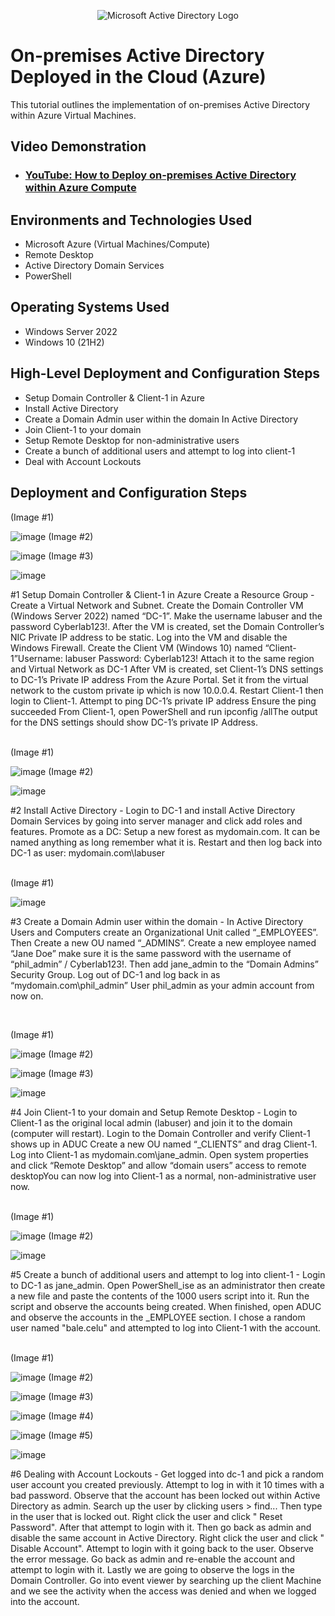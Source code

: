 <p align="center">
<img src="https://i.imgur.com/pU5A58S.png" alt="Microsoft Active Directory Logo"/>
</p>

<h1>On-premises Active Directory Deployed in the Cloud (Azure)</h1>
This tutorial outlines the implementation of on-premises Active Directory within Azure Virtual Machines.<br />


<h2>Video Demonstration</h2>

- ### [YouTube: How to Deploy on-premises Active Directory within Azure Compute](https://www.youtube.com)

<h2>Environments and Technologies Used</h2>

- Microsoft Azure (Virtual Machines/Compute)
- Remote Desktop
- Active Directory Domain Services
- PowerShell

<h2>Operating Systems Used </h2>

- Windows Server 2022
- Windows 10 (21H2)

<h2>High-Level Deployment and Configuration Steps</h2>

- Setup Domain Controller & Client-1 in Azure
- Install Active Directory
- Create a Domain Admin user within the domain In Active Directory 
- Join Client-1 to your domain
- Setup Remote Desktop for non-administrative users
- Create a bunch of additional users and attempt to log into client-1
- Deal with Account Lockouts 

<h2>Deployment and Configuration Steps</h2>

<p>
(Image #1)
  
![image](https://github.com/user-attachments/assets/502d742d-6ff2-45fe-8b00-785abc3f9d12)
(Image #2)

![image](https://github.com/user-attachments/assets/bc85416f-c99a-4081-812c-ecd5d6d28226)
(Image #3)

![image](https://github.com/user-attachments/assets/2cf93d4f-9e2d-4bea-93f9-c189b29e3bc9)


</p>
<p>
#1 Setup Domain Controller & Client-1 in Azure Create a Resource Group - Create a Virtual Network and Subnet.  Create the Domain Controller VM (Windows Server 2022) named “DC-1”. Make the username labuser and the password Cyberlab123!. After the VM is created, set the Domain Controller’s NIC Private IP address to be static. Log into the VM and disable the Windows Firewall. Create the Client VM (Windows 10) named “Client-1”Username: labuser Password: Cyberlab123! Attach it to the same region and Virtual Network as DC-1 After VM is created, set Client-1’s DNS settings to DC-1’s Private IP address From the Azure Portal. Set it from the virtual network to the custom private ip which is now 10.0.0.4. Restart Client-1 then login to Client-1. Attempt to ping DC-1’s private IP address Ensure the ping succeeded From Client-1, open PowerShell and run ipconfig /allThe output for the DNS settings should show DC-1’s private IP Address.


</p>
<br />
(Image #1)

![image](https://github.com/user-attachments/assets/d93b7b4e-fd06-4be3-a0af-f446a5dbf8c8)
(Image #2)

![image](https://github.com/user-attachments/assets/49c30d4a-2eed-45bf-89bd-0f830e924e71)

</p>
<p>
#2 Install Active Directory - Login to DC-1 and install Active Directory Domain Services by going into server manager and click add roles and features. Promote as a DC: Setup a new forest as mydomain.com. It can be named anything as long remember what it is. Restart and then log back into DC-1 as user: mydomain.com\labuser

</p>
<br />
(Image #1)

![image](https://github.com/user-attachments/assets/af8da180-acff-43e9-9e4e-f8c4e1bca6dc)

</p>
<p>
#3 Create a Domain Admin user within the domain -  In Active Directory Users and Computers create an Organizational Unit called “_EMPLOYEES”. Then Create a new OU named “_ADMINS”. Create a new employee named “Jane Doe” make sure it is the same password with the username of “phil_admin” / Cyberlab123!. Then add jane_admin to the “Domain Admins” Security Group.  Log out of DC-1 and log back in as “mydomain.com\phil_admin” User phil_admin as your admin account from now on. 

</p>
<br />

<p>
(Image #1)
  
![image](https://github.com/user-attachments/assets/68b71b57-725a-44c3-afc3-bcc776cc7be0)
(Image #2)

![image](https://github.com/user-attachments/assets/56b4e548-60f2-4e5e-bd58-ce2a8a479ce8)
(Image #3)

 ![image](https://github.com/user-attachments/assets/b7b8f4e8-c092-43d9-9e58-a2954f94e03f)
 
</p>
<p>
#4 Join Client-1 to your domain and Setup Remote Desktop - Login to Client-1 as the original local  admin (labuser) and join it to the domain (computer will restart). Login to the Domain Controller and verify Client-1 shows up in ADUC Create a new OU named “_CLIENTS” and drag Client-1. Log into Client-1 as mydomain.com\jane_admin. Open system properties and click “Remote Desktop” and allow “domain users” access to remote desktopYou can now log into Client-1 as a normal, non-administrative user now. 

</p>
<br />
(Image #1)

![image](https://github.com/user-attachments/assets/1b7b0e2c-6e6e-4afb-a4b3-ab601c7f3b3d)
(Image #2)

![image](https://github.com/user-attachments/assets/8abc83bf-925a-4d00-ac21-2c4fff043106)


</p>
<p>
#5 Create a bunch of additional users and attempt to log into client-1 - Login to DC-1 as jane_admin. Open PowerShell_ise as an administrator then create a new file and paste the contents of the 1000 users script into it. Run the script and observe the accounts being created. When finished, open ADUC and observe the accounts in the _EMPLOYEE section. I chose a random user named "bale.celu" and attempted to log into Client-1 with the account. 
</p>
<br />
(Image #1)

![image](https://github.com/user-attachments/assets/c5070dce-84ce-43ad-9167-98072bf7ccbe)
(Image #2)

![image](https://github.com/user-attachments/assets/d22a9b17-5ee0-4da1-a12e-0365c0524fb3)
(Image #3)

![image](https://github.com/user-attachments/assets/6a2e016a-6e0a-4476-b854-55e5209fc3e6)
(Image #4)

![image](https://github.com/user-attachments/assets/79b68485-5f67-465c-aeaf-906dc8b266ab)
(Image #5)

![image](https://github.com/user-attachments/assets/1e889d38-d3fb-4d6c-9103-6858fec2474d)

</p>
<p>
#6 Dealing with Account Lockouts - Get logged into dc-1 and pick a random user account you created previously. Attempt to log in with it 10 times with a bad password. Observe that the account has been locked out within Active Directory as admin. Search up the user by clicking users > find... Then type in the user that is locked out. Right click the user and click " Reset Password". After that attempt to login with it. Then go back as admin and disable the same account in Active Directory. Right click the user and click " Disable Account". Attempt to login with it going back to the user. Observe the error message. Go back as admin and re-enable the account and attempt to login with it. Lastly we are going to observe the logs in the Domain Controller. Go into event viewer by searching up the client Machine and we see the activity when the access was denied and when we logged into the account.


